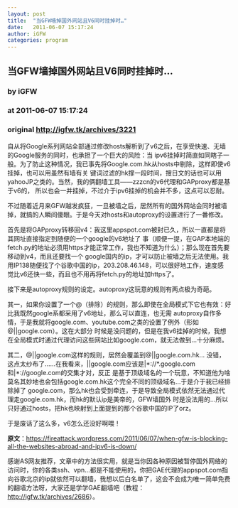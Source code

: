 ```yaml
---
layout: post
title:  "当GFW墙掉国外网站且V6同时挂掉时…"
date:   2011-06-07 15:17:24
author: iGFW
categories: program
---
```


## 当GFW墙掉国外网站且V6同时挂掉时…
### by iGFW
### at 2011-06-07 15:17:24
### original <http://igfw.tk/archives/3221>

<p>自从将Google系列网站全部通过修改hosts解析到了v6之后，在享受快速、无墙的Google服务的同时，也承担了一个巨大的风险：当 ipv6挂掉时简直如同瞎子一般。为了防止这种情况，我已事先将Google.com.hk从hosts中剔除，这样即使v6挂掉，也可以用虽然有墙有关 键词过滤的hk撑一段时间，搜日文的话也可以用yahooJP之类的。当然，我的俩翻墙工具——zzzcn的v6代理和GAPproxy都是基于v6的， 所以也会一并挂掉，不过介于ipv6挂掉的机会并不多，这点可以忍耐。</p>
<p><span></span>不过随着近月来GFW越发疯狂，一旦被墙之后，居然所有的国外网站会同时被墙掉，就搞的人瞬间傻眼。于是今天对hosts和autoproxy的设置进行了一番修改。</p>
<p>首先是将GAPproxy转移回v4：我这里appspot.com被封已久，所以一直都是将其网址直接指定到随便的一个google的v6地址了 事（顺便一提，在GAP本地端的fetch.py的地址必须用https才能正常工作，我也不知道为什么）；那么现在首先要移动到v4，而且还要找一个 google国内的ip，才可以防止被墙之后无法使用。我用IP138随便找了个谷歌中国的ip，203.208.46.148，可以很好地工作，速度感 觉比v6还快一些，而且也不用再将fetch.py的地址加https了。</p>
<p>接下来是autoproxy规则的设定。autoproxy这玩意的规则有两点极为奇葩。</p>
<p>其一，如果你设置了一个@（排除）的规则，那么即使在全局模式下它也有效：好比我既然google系都采用了v6地址，那么可以直连，也无需 autoproxy自作多情，于是我就将google.com、youtube.com之类的设置了例外（形如@||google.com）。这在大部分 时候是没问题的，但是在我v6挂掉的时候，我想在全局模式时通过代理访问这些网站比如google.com，就无法做到…十分麻烦。</p>
<p>其二，@||google.com这样的规则，居然会覆盖到@||google.com.hk…  没错，这点太纱布了……在我看来，||google.com应该是|*://*.google.com和|*://google.com的交集才对，反正 是基于顶级域名的一个玩意，不知道他为啥莫名其妙地也会包括google.com.hk这个完全不同的顶级域名…于是介于我已经排除掉了 google.com，那么hk也会受到牵连，于是导致全局模式依然无法通过代理走google.com.hk，而hk的默认ip是美帝的，GFW墙国外 时是没法用的…所以只好通过hosts，把hk也映射到上面提到的那个谷歌中国的IP了orz。</p>
<p>于是废话了这么多，v6怎么还没好啊喂！</p>
<p><strong>原文</strong>：<a href="https://fireattack.wordpress.com/2011/06/07/when-gfw-is-blocking-all-the-websites-abroad-and-ipv6-is-down/">https://fireattack.wordpress.com/2011/06/07/when-gfw-is-blocking-all-the-websites-abroad-and-ipv6-is-down/</a></p>
<p>感谢AS网友推荐，文章中的方法很实用，就是当你因各种原因被暂停国外网络的访问时，你的各类ssh、vpn…都是不能使用的，你把GAE代理的appspot.com指向谷歌北京的ip就依然可以翻墙，我想以后白名单了，这会不会成为唯一简单免费的翻墙方法呀，大家还是学学GAE翻墙吧（教程：<a href="http://igfw.tk/archives/2686">http://igfw.tk/archives/2686</a>）。</p>
